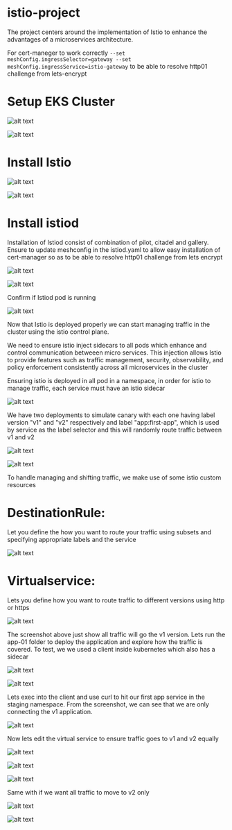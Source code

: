 # istio-project

The project centers around the implementation of Istio to enhance the advantages of a microservices architecture.

For cert-maneger to work correctly `--set meshConfig.ingressSelector=gateway --set meshConfig.ingressService=istio-gateway` to be able to resolve http01 challenge from lets-encrypt


# Setup EKS Cluster
![alt text](<png/Pasted Graphic 20.png>)

![alt text](<png/Pasted Graphic 21.png>)

# Install Istio

![alt text](<png/Pasted Graphic 22.png>)

![alt text](<png/Pasted Graphic 23.png>)

# Install istiod
Installation of Istiod consist of combination of pilot, citadel and gallery.
Ensure to update meshconfig in the istiod.yaml to allow easy installation of cert-manager so as to be able to resolve http01 challenge from lets encrypt

![alt text](global-2.png)

![alt text](<png/Pasted Graphic 24.png>)

Confirm if Istiod pod is running

![alt text](<Pasted Graphic 26.png>)

Now that Istio is deployed properly we can start managing traffic in the cluster using the istio control plane.

We need to ensure istio inject sidecars to all pods which enhance and control communication betweeen micro services. This injection allows Istio to provide features such as traffic management, security, observability, and policy enforcement consistently across all microservices in the cluster

Ensuring istio is deployed in all pod in a namespace, in order for istio to manage traffic, each service must have an istio sidecar

![alt text](<Pasted Graphic 2.png>)


We have two deployments to simulate canary with each one having label version "v1" and "v2"  respectively and label "app:first-app", which is used by service as the label selector and this will randomly route traffic between v1 and v2

![alt text](<Pasted Graphic 3.png>)

![alt text](<io.k8s.api.core.v1.Service (v1@service.json)  You, 2 days ago l.png>)

To handle managing and shifting traffic, we make use of some istio custom resources

# DestinationRule: 
Let you define the how you want to route your traffic using subsets and specifying appropriate labels and the service 

![alt text](<You, 2 days ago  1 author (You).png>)

# Virtualservice:
Lets you define how you want to route traffic to different versions using http or https

![alt text](<kind VirtualService.png>)

The screenshot above just show all traffic will go the v1 version. Lets run the app-01 folder to deploy the application and explore how the traffic is covered. To test, we we used a client inside kubernetes which also has a sidecar 

![alt text](<Pasted Graphic 7.png>)

![alt text](<deployment.appsfirst-app-v2 unchanged.png>)

Lets exec into the client and use curl to hit our first app service in the staging namespace. From the screenshot, we can see that we are only connecting the v1 application.

![alt text](image.png)

Now lets edit the virtual service to ensure traffic goes to v1 and v2 equally

![alt text](<kind VirtualService-1.png>)

![alt text](<virtualservice.networking.istto.tofirst-app confiqured.png>)

![alt text](<Pasted Graphic 46.png>)

Same with if we want all traffic to move to v2 only

![alt text](15.png)

![alt text](<Pasted Graphic 47.png>)